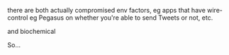 there are both actually compromised env factors, eg apps that have wire-control eg Pegasus on whether you're able to send Tweets or not, etc.

and biochemical

So... 
